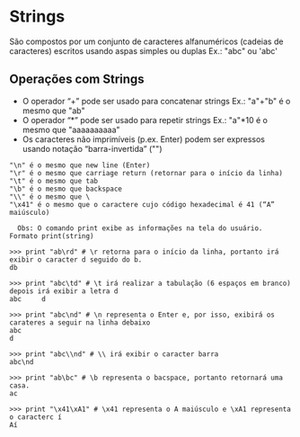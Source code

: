 # Strings

São compostos por um conjunto de caracteres alfanuméricos (cadeias de caracteres) escritos usando aspas simples ou duplas
Ex.: 
"abc" ou 'abc' 

## Operações com Strings
+ O operador “+” pode ser usado para concatenar strings
   Ex.: "a"+"b" é o mesmo que "ab"
+ O operador “*” pode ser usado para repetir strings
   Ex.: "a"*10 é o mesmo que "aaaaaaaaaa"
+ Os caracteres não imprimíveis (p.ex. Enter) podem ser expressos usando notação “barra-invertida” ("\")
```
"\n" é o mesmo que new line (Enter)
"\r" é o mesmo que carriage return (retornar para o início da linha)
"\t" é o mesmo que tab 
"\b" é o mesmo que backspace
"\\" é o mesmo que \ 
"\x41" é o mesmo que o caractere cujo código hexadecimal é 41 (“A” maiúsculo)
```

```
  Obs: O comando print exibe as informações na tela do usuário. Formato print(string)
  
>>> print "ab\rd" # \r retorna para o início da linha, portanto irá exibir o caracter d seguido do b.
db

>>> print "abc\td" # \t irá realizar a tabulação (6 espaços em branco) depois irá exibir a letra d
abc     d

>>> print "abc\nd" # \n representa o Enter e, por isso, exibirá os carateres a seguir na linha debaixo
abc
d

>>> print "abc\\nd" # \\ irá exibir o caracter barra
abc\nd

>>> print "ab\bc" # \b representa o bacspace, portanto retornará uma casa.
ac

>>> print "\x41\xA1" # \x41 representa o A maiúsculo e \xA1 representa o caracterc í
Aí

```
